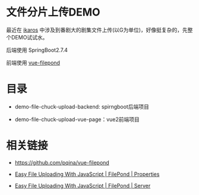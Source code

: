 # 文件分片上传DEMO

最近在 [ikaros](https://github.com/li-guohao/ikaros) 中涉及到番剧大的剧集文件上传(以G为单位)，好像挺复杂的，先整个DEMO试试水。

后端使用 SpringBoot2.7.4

前端使用 [vue-filepond](https://github.com/pqina/vue-filepond)

# 目录

- demo-file-chuck-upload-backend: spirngboot后端项目

- demo-file-chuck-upload-vue-page：vue2前端项目

# 相关链接

- https://github.com/pqina/vue-filepond

- [Easy File Uploading With JavaScript | FilePond | Properties](https://pqina.nl/filepond/docs/api/instance/properties/)

- [Easy File Uploading With JavaScript | FilePond | Server](https://pqina.nl/filepond/docs/api/server/)